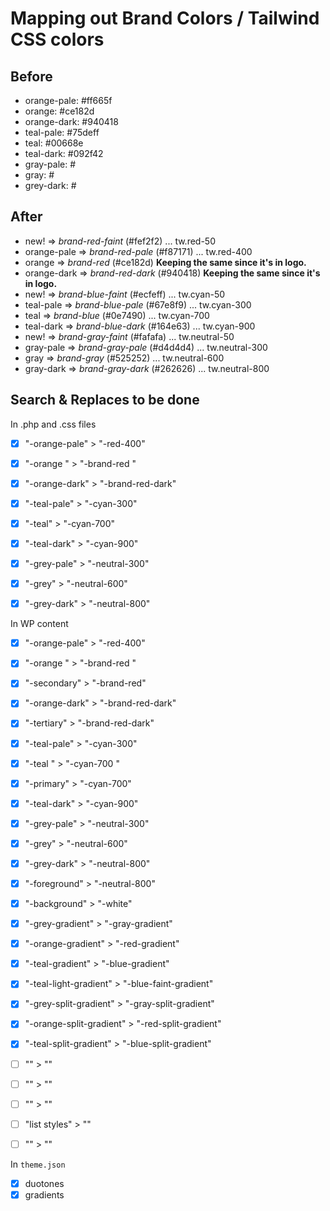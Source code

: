 # Mapping out Brand Colors / Tailwind CSS colors

## Before

- orange-pale: #ff665f
- orange: #ce182d
- orange-dark: #940418
- teal-pale: #75deff
- teal: #00668e
- teal-dark: #092f42
- gray-pale: #
- gray: #
- grey-dark: #

## After

- new! => _brand-red-faint_ (#fef2f2) ... tw.red-50
- orange-pale => _brand-red-pale_ (#f87171) ... tw.red-400
- orange => _brand-red_ (#ce182d) **Keeping the same since it's in logo.**
- orange-dark => _brand-red-dark_ (#940418) **Keeping the same since it's in logo.**
- new! => _brand-blue-faint_ (#ecfeff) ... tw.cyan-50
- teal-pale => _brand-blue-pale_ (#67e8f9) ... tw.cyan-300
- teal => _brand-blue_ (#0e7490) ... tw.cyan-700
- teal-dark => _brand-blue-dark_ (#164e63) ... tw.cyan-900
- new! => _brand-gray-faint_ (#fafafa) ... tw.neutral-50
- gray-pale => _brand-gray-pale_ (#d4d4d4) ... tw.neutral-300
- gray => _brand-gray_ (#525252) ... tw.neutral-600
- gray-dark => _brand-gray-dark_ (#262626) ... tw.neutral-800
 

## Search & Replaces to be done

In .php and .css files
- [x] "-orange-pale" > "-red-400" 
- [x] "-orange " > "-brand-red "
- [x] "-orange-dark" > "-brand-red-dark"
- [x] "-teal-pale" > "-cyan-300"
- [x] "-teal" > "-cyan-700"
- [x] "-teal-dark" > "-cyan-900"
- [x] "-grey-pale" > "-neutral-300"
- [x] "-grey" > "-neutral-600"
- [x] "-grey-dark" > "-neutral-800"


In WP content
- [x] "-orange-pale" > "-red-400" 
- [x] "-orange " > "-brand-red "
- [x] "-secondary" > "-brand-red"
- [x] "-orange-dark" > "-brand-red-dark"
- [x] "-tertiary" > "-brand-red-dark"
- [x] "-teal-pale" > "-cyan-300"
- [x] "-teal " > "-cyan-700 "
- [x] "-primary" > "-cyan-700"
- [x] "-teal-dark" > "-cyan-900"
- [x] "-grey-pale" > "-neutral-300"
- [x] "-grey" > "-neutral-600"
- [x] "-grey-dark" > "-neutral-800"
- [x] "-foreground" > "-neutral-800"
- [x] "-background" > "-white"
- [x] "-grey-gradient" > "-gray-gradient"
- [x] "-orange-gradient" > "-red-gradient"
- [x] "-teal-gradient" > "-blue-gradient"
- [x] "-teal-light-gradient" > "-blue-faint-gradient"
- [x] "-grey-split-gradient" > "-gray-split-gradient"
- [x] "-orange-split-gradient" > "-red-split-gradient"
- [x] "-teal-split-gradient" > "-blue-split-gradient"
- [ ] "" > ""
- [ ] "" > ""
- [ ] "" > ""
- [ ] "list styles" > ""
- [ ] "" > ""



In `theme.json`
- [x] duotones 
- [x] gradients
